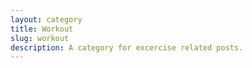 ```yaml
---
layout: category
title: Workout
slug: workout
description: A category for excercise related posts.
---
```

